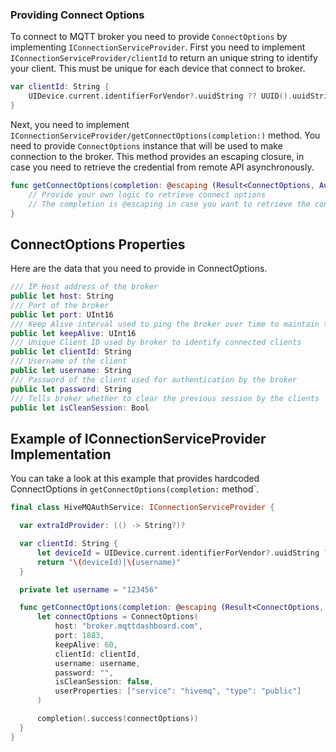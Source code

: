 ### Providing Connect Options

To connect to MQTT broker you need to provide `ConnectOptions` by implementing `IConnectionServiceProvider`. First you need to implement `IConnectionServiceProvider/clientId` to return an unique string to identify your client. This must be unique for each device that connect to broker.

```swift
var clientId: String {
    UIDevice.current.identifierForVendor?.uuidString ?? UUID().uuidString
}
```

Next, you need to implement `IConnectionServiceProvider/getConnectOptions(completion:)` method. You need to provide `ConnectOptions` instance that will be used to make connection to the broker. This method provides an escaping closure, in case you need to retrieve the credential from remote API asynchronously. 

```swift
func getConnectOptions(completion: @escaping (Result<ConnectOptions, AuthError>) -> Void) {
    // Provide your own logic to retrieve connect options
    // The completion is @escaping in case you want to retrieve the connect options from internet
}
```

## ConnectOptions Properties

Here are the data that you need to provide in ConnectOptions.

```swift
/// IP Host address of the broker
public let host: String
/// Port of the broker
public let port: UInt16
/// Keep Alive interval used to ping the broker over time to maintain the long run connection
public let keepAlive: UInt16
/// Unique Client ID used by broker to identify connected clients
public let clientId: String
/// Username of the client
public let username: String
/// Password of the client used for authentication by the broker
public let password: String
/// Tells broker whether to clear the previous session by the clients
public let isCleanSession: Bool
```

## Example of IConnectionServiceProvider Implementation

You can take a look at this example that provides hardcoded ConnectOptions in `getConnectOptions(completion:` method`.

```swift
final class HiveMQAuthService: IConnectionServiceProvider {

  var extraIdProvider: (() -> String?)?

  var clientId: String {
      let deviceId = UIDevice.current.identifierForVendor?.uuidString ?? UUID().uuidString
      return "\(deviceId)|\(username)"
  }

  private let username = "123456"

  func getConnectOptions(completion: @escaping (Result<ConnectOptions, AuthError>) -> Void) {
      let connectOptions = ConnectOptions(
          host: "broker.mqttdashboard.com",
          port: 1883,
          keepAlive: 60,
          clientId: clientId,
          username: username,
          password: "",
          isCleanSession: false,
          userProperties: ["service": "hivemq", "type": "public"]
      )

      completion(.success(connectOptions))
  }
}
```
